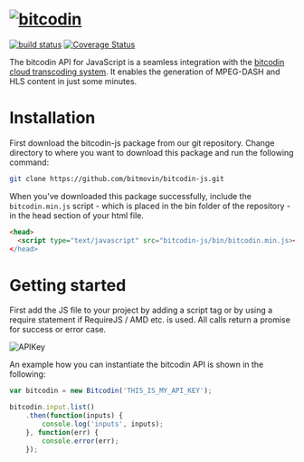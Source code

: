 # [![bitcodin](http://www.bitcodin.com/wp-content/uploads/2014/10/bitcodin-small.gif)](http://www.bitcodin.com)
[![build status](https://travis-ci.org/bitmovin/bitcodin-js.svg)](https://travis-ci.org/bitmovin/bitcodin-js)
[![Coverage Status](https://coveralls.io/repos/bitmovin/bitcodin-js/badge.svg?branch=master)](https://coveralls.io/r/bitmovin/bitcodin-js?branch=master)

The bitcodin API for JavaScript is a seamless integration with the [bitcodin cloud transcoding system](http://www.bitcodin.com). It enables the generation of MPEG-DASH and HLS content in just some minutes.

# Installation
First download the bitcodin-js package from our git repository. Change directory to where you want to download this package and run the following command:

```bash
git clone https://github.com/bitmovin/bitcodin-js.git
```
When you've downloaded this package successfully, include the `bitcodin.min.js` script - which is placed in the bin folder of the repository - in the head section of your html file.

```html
<head>
  <script type="text/javascript" src="bitcodin-js/bin/bitcodin.min.js></script>
</head>
```

# Getting started
First add the JS file to your project by adding a script tag or by using a require statement if RequireJS / AMD etc. is used. All calls return a promise for success or error case.

![APIKey](http://www.bitcodin.com/wp-content/uploads/2015/06/api_key.png)

An example how you can instantiate the bitcodin API is shown in the following:

```javascript
var bitcodin = new Bitcodin('THIS_IS_MY_API_KEY');

bitcodin.input.list()
    .then(function(inputs) {
        console.log('inputs', inputs);
    }, function(err) {
        console.error(err);
    });
```
